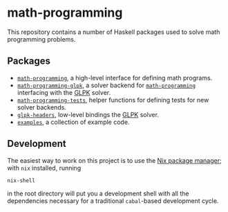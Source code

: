 # math-programming

This repository contains a number of Haskell packages used to solve
math programming problems.

## Packages

- [`math-programming`](./math-programming/), a high-level interface
  for defining math programs.
- [`math-programming-glpk`](./math-programming-glpk/), a solver
  backend for [`math-programming`](./math-programming/) interfacing
  with the [GLPK](https://www.gnu.org/software/glpk/) solver.
- [`math-programming-tests`](./math-programming-tests/), helper
  functions for defining tests for new solver backends.
- [`glpk-headers`](./glpk-headers/), low-level bindings the
  [GLPK](https://www.gnu.org/software/glpk/) solver.
- [`examples`](./examples/), a collection of example code.

## Development

The easiest way to work on this project is to use the [Nix package
manager](https://nixos.org/); with `nix` installed, running

```
nix-shell
```

in the root directory will put you a development shell with all the
dependencies necessary for a traditional `cabal`-based development
cycle.
